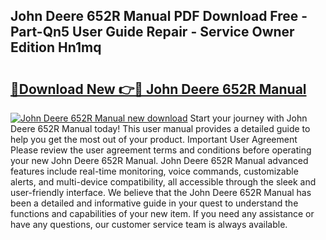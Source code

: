 ## John Deere 652R Manual PDF Download Free - Part-Qn5 User Guide Repair - Service Owner Edition Hn1mq

# <h2><a href="http://bc87704.oget.top/?id=John+Deere+652R+Manual">🔗Download New 👉🔴 John Deere 652R Manual</a></h2>

[![John Deere 652R Manual new download](https://i.imgur.com/5g1atiW.png)](http://bc87704.oget.top/?id=John+Deere+652R+Manual)
Start your journey with John Deere 652R Manual today! This user manual provides a detailed guide to help you get the most out of your product. Important User Agreement Please review the user agreement terms and conditions before operating your new John Deere 652R Manual. John Deere 652R Manual advanced features include real-time monitoring, voice commands, customizable alerts, and multi-device compatibility, all accessible through the sleek and user-friendly interface. We believe that the John Deere 652R Manual has been a detailed and informative guide in your quest to understand the functions and capabilities of your new item. If you need any assistance or have any questions, our customer service team is always available.
